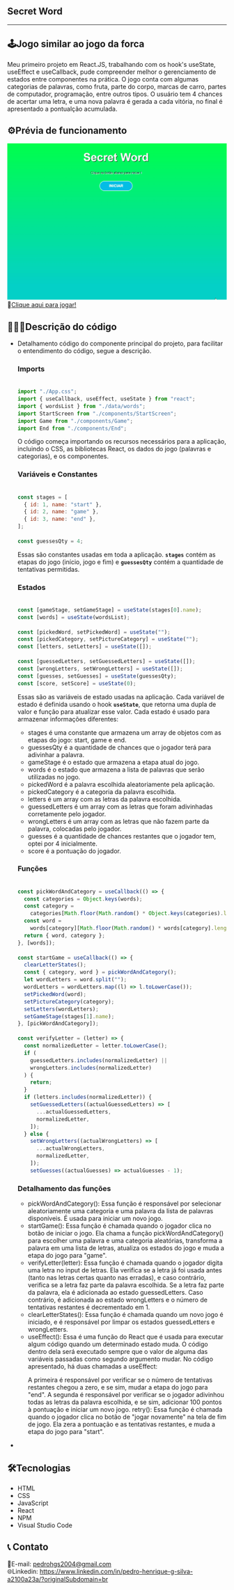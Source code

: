 ## Secret Word
<hr>

<h2>🕹️Jogo similar ao jogo da forca</h2>

Meu primeiro projeto em React.JS, trabalhando com os hook's useState, useEffect e useCallback, pude compreender melhor o gerenciamento de estados entre componentes na prática.
O jogo conta com algumas categorias de palavras, como fruta, parte do corpo, marcas de carro, partes de computador, programação, entre outros tipos. O usuário tem 4 chances de acertar uma letra, e uma nova palavra é gerada a cada vitória, no final é apresentado a pontualção acumulada.

<h2>⚙️Prévia de funcionamento</h2>

![preview](./img.gif)<br>
🔗[Clique aqui para jogar!](https://pedrodevvv.github.io/alpha-host/)

## 👨🏻‍💻Descrição do código
- Detalhamento código do componente principal do projeto, para facilitar o entendimento do código, segue a descrição.
    
    ### **Imports**
    
    ```jsx
     
    import "./App.css";
    import { useCallback, useEffect, useState } from "react";
    import { wordsList } from "./data/words";
    import StartScreen from "./components/StartScreen";
    import Game from "./components/Game";
    import End from "./components/End";
    
    ```
    
    O código começa importando os recursos necessários para a aplicação, incluindo o CSS, as bibliotecas React, os dados do jogo (palavras e categorias), e os componentes.
    
    ### **Variáveis e Constantes**
    
    ```jsx
     
    const stages = [
      { id: 1, name: "start" },
      { id: 2, name: "game" },
      { id: 3, name: "end" },
    ];
    
    const guessesQty = 4; 
    
    ```
    
    Essas são constantes usadas em toda a aplicação. **`stages`** contém as etapas do jogo (início, jogo e fim) e **`guessesQty`** contém a quantidade de tentativas permitidas.
    
    ### **Estados**
    
    ```jsx
     
    const [gameStage, setGameStage] = useState(stages[0].name);
    const [words] = useState(wordsList);
    
    const [pickedWord, setPickedWord] = useState("");
    const [pickedCategory, setPictureCategory] = useState("");
    const [letters, setLetters] = useState([]);
    
    const [guessedLetters, setGuessedLetters] = useState([]);
    const [wrongLetters, setWrongLetters] = useState([]);
    const [guesses, setGuesses] = useState(guessesQty);
    const [score, setScore] = useState(0);
    
    ```
    
    Essas são as variáveis de estado usadas na aplicação. Cada variável de estado é definida usando o hook **`useState`**, que retorna uma dupla de valor e função para atualizar esse valor. Cada estado é usado para armazenar informações diferentes: 
    <ul>
    <li>stages é uma constante que armazena um array de objetos com as etapas do jogo: start, game e end.</li>
    <li>guessesQty é a quantidade de chances que o jogador terá para adivinhar a palavra.</li>
    <li>gameStage é o estado que armazena a etapa atual do jogo.</li>
    <li>words é o estado que armazena a lista de palavras que serão utilizadas no jogo.</li>
    <li>pickedWord é a palavra escolhida aleatoriamente pela aplicação.</li>
    <li>pickedCategory é a categoria da palavra escolhida.</li>
    <li>letters é um array com as letras da palavra escolhida.</li>
    <li>guessedLetters é um array com as letras que foram adivinhadas corretamente pelo jogador.</li>
    <li>wrongLetters é um array com as letras que não fazem parte da palavra, colocadas pelo jogador.</li>
    <li>guesses é a quantidade de chances restantes que o jogador tem, optei por 4 inicialmente.</li>
    <li>score é a pontuação do jogador.</li>
    </ul>
    
    ### **Funções**
    
    ```jsx
     
    const pickWordAndCategory = useCallback(() => {
      const categories = Object.keys(words);
      const category =
        categories[Math.floor(Math.random() * Object.keys(categories).length)];
      const word =
        words[category][Math.floor(Math.random() * words[category].length)];
      return { word, category };
    }, [words]);
    
    const startGame = useCallback(() => {
      clearLetterStates();
      const { category, word } = pickWordAndCategory();
      let wordLetters = word.split("");
      wordLetters = wordLetters.map((l) => l.toLowerCase());
      setPickedWord(word);
      setPictureCategory(category);
      setLetters(wordLetters);
      setGameStage(stages[1].name);
    }, [pickWordAndCategory]);
    
    const verifyLetter = (letter) => {
      const normalizedLetter = letter.toLowerCase();
      if (
        guessedLetters.includes(normalizedLetter) ||
        wrongLetters.includes(normalizedLetter)
      ) {
        return;
      }
      if (letters.includes(normalizedLetter)) {
        setGuessedLetters((actualGuessedLetters) => [
          ...actualGuessedLetters,
          normalizedLetter,
        ]);
      } else {
        setWrongLetters((actualWrongLetters) => [
          ...actualWrongLetters,
          normalizedLetter,
        ]);
        setGuesses((actualGuesses) => actualGuesses - 1);
    
    ```
    <h3>Detalhamento das funções</h3>
    <ul>
   <li> pickWordAndCategory(): Essa função é responsável por selecionar aleatoriamente uma categoria e uma palavra da lista de palavras disponíveis. É usada para iniciar um novo jogo.</li>

   <li> startGame(): Essa função é chamada quando o jogador clica no botão de iniciar o jogo. Ela chama a função pickWordAndCategory() para escolher uma palavra e uma categoria aleatórias, transforma a palavra em uma lista de letras, atualiza os estados do jogo e muda a etapa do jogo para "game".</li>

    <li>verifyLetter(letter): Essa função é chamada quando o jogador digita uma letra no input de letras. Ela verifica se a letra já foi usada antes (tanto nas letras certas quanto nas erradas), e caso contrário, verifica se a letra faz parte da palavra escolhida. Se a letra faz parte da palavra, ela é adicionada ao estado guessedLetters. Caso contrário, é adicionada ao estado wrongLetters e o número de tentativas restantes é decrementado em 1.</li>

    <li>clearLetterStates(): Essa função é chamada quando um novo jogo é iniciado, e é responsável por limpar os estados guessedLetters e wrongLetters.</li>

    <li>useEffect(): Essa é uma função do React que é usada para executar algum código quando um determinado estado muda. O código dentro dela será executado sempre que o valor de alguma das variáveis passadas como segundo argumento mudar. No código apresentado, há duas chamadas a useEffect:

    A primeira é responsável por verificar se o número de tentativas restantes chegou a zero, e se sim, mudar a etapa do jogo para "end".
    A segunda é responsável por verificar se o jogador adivinhou todas as letras da palavra escolhida, e se sim, adicionar 100 pontos à pontuação e iniciar um novo jogo.
    retry(): Essa função é chamada quando o jogador clica no botão de "jogar novamente" na tela de fim de jogo. Ela zera a pontuação e as tentativas restantes, e muda a etapa do jogo para "start".</li>
    </ul>
- 
    

## 🛠️Tecnologias

* HTML
* CSS
* JavaScript
* React
* NPM
* Visual Studio Code

## 📞 Contato

📩E-mail: pedrohgs2004@gmail.com <br>
🌐Linkedin: https://www.linkedin.com/in/pedro-henrique-g-silva-a2100a23a/?originalSubdomain=br
